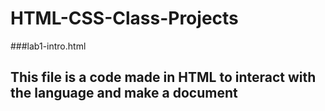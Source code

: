 # HTML-CSS-Class-Projects

###lab1-intro.html
## This file is a code made in HTML to interact with the language and make a document

